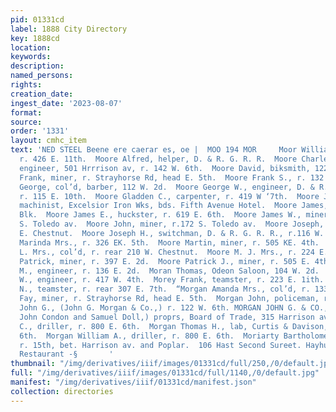 ```yaml
---
pid: 01331cd
label: 1888 City Directory
key: 1888cd
location: 
keywords: 
description: 
named_persons: 
rights: 
creation_date: 
ingest_date: '2023-08-07'
format: 
source: 
order: '1331'
layout: cmhc_item
text: 'NED STEEL Beene ere caerar es, oe |  MOO 194 MOR     Moor William M., carpenter,
  r. 426 E. 11th.  Moore Alfred, helper, D. & R. G. R. R.  Moore Charles J., consulting
  engineer, 501 Hrrrison av, r. 142 W. 6th.  Moore David, biksmith, 122 E. 3d.  Moore
  Frank, miner, r. Strayhorse Rd, head E. 5th.  Moore Frank S., r. 132 E. 7th.  Moore
  George, col’d, barber, 112 W. 2d.  Moore George W., engineer, D. & R. G. R. R.,
  r. 115 E. 10th.  Moore Gladden C., carpenter, r. 419 W ‘7th.  Moore James, foreman
  machinist, Excelsior Iron Wks, bds. Fifth Avenue Hotel.  Moore James, r. 34 Clarendon
  Blk.  Moore James E., huckster, r. 619 E. 6th.  Moore James W., miner, r. rear 108
  S. Toledo av.  Moore John, miner, r.172 S. Toledo av.  Moore Joseph, lab, r. 114
  E. Chestnut.  Moore Joseph H., switchman, D. & R. G. R. R., r.116 W. 11th.  Moore
  Marinda Mrs., r. 326 EK. 5th.  Moore Martin, miner, r. 505 KE. 4th.  Moore Mary
  L. Mrs., col’d, r. rear 210 W. Chestnut.  Moore M. J. Mrs., r. 224 E. 6th.  Moore
  Patrick, miner, r. 397 E. 2d.  Moore Patrick J., miner, r. 505 E. 4th.  Moran Nathan
  M., engineer, r. 136 E. 2d.  Moran Thomas, Odeon Saloon, 104 W. 2d.  More James
  W., engineer, r. 417 W. 4th.  Morey Frank, teamster, r. 223 E. 1ith.  Morey Jasper
  N., teamster, r. rear 307 E. 7th.  “Morgan Amanda Mrs., col’d, r. 133 W. 2d.  Morgan
  Fay, miner, r. Strayhorse Rd, head E. 5th.  Morgan John, policeman, r. 122 W. Front.  Morgan
  John G., (John G. Morgan & Co.,) r. 122 W. 6th. MORGAN JOHN G. & CO., (John G. Morgan,
  John Condon and Samuel Doll,) proprs, Board of Trade, 315 Harrison av.  Morgan Oliver
  C., driller, r. 800 E. 6th.  Morgan Thomas H., lab, Curtis & Davison, r. 117 W.
  6th.  Morgan William A., driller, r. 800 E. 6th.  Moriarty Bartholomew, watchman,
  r. 15th, bet. Harrison av. and Poplar.  106 Hast Second Sureet. Hayhurst’s Com’!
  Restaurant -§       '
thumbnail: "/img/derivatives/iiif/images/01331cd/full/250,/0/default.jpg"
full: "/img/derivatives/iiif/images/01331cd/full/1140,/0/default.jpg"
manifest: "/img/derivatives/iiif/01331cd/manifest.json"
collection: directories
---
```

